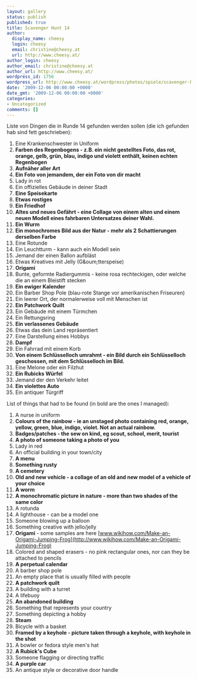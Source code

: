 ```yaml
---
layout: gallery
status: publish
published: true
title: Scavenger Hunt 14
author:
  display_name: cheesy
  login: cheesy
  email: christine@cheesy.at
  url: http://www.cheesy.at/
author_login: cheesy
author_email: christine@cheesy.at
author_url: http://www.cheesy.at/
wordpress_id: 1756
wordpress_url: http://www.cheesy.at/wordpress/photos/spiele/scavenger-hunt/scavenger-hunt-14/
date: '2009-12-06 00:00:00 +0000'
date_gmt: '2009-12-06 00:00:00 +0000'
categories:
- Uncategorized
comments: []
---
```

<!--:de-->Liste von Dingen die in Runde 14 gefunden werden sollen (die ich gefunden hab sind fett geschrieben):
1. Eine Krankenschwester in Uniform
2. **Farben des Regenbogens - z.B. ein nicht gestelltes Foto, das rot, orange, gelb, grün, blau, indigo und violett enthält, keinen echten Regenbogen**
3. **Aufnäher aller Art**
4. **Ein Foto von jemandem, der ein Foto von dir macht**
5. Lady in rot
6. Ein offizielles Gebäude in deiner Stadt
7. **Eine Speisekarte**
8. **Etwas rostiges**
9. **Ein Friedhof**
10. **Altes und neues Gefährt - eine Collage von einem alten und einem neuen Modell eines fahrbaren Untersatzes deiner Wahl.**
11. **Ein Wurm**
12. **Ein monochromes Bild aus der Natur - mehr als 2 Schattierungen derselben Farbe**
13. Eine Rotunde
14. Ein Leuchtturm - kann auch ein Modell sein
15. Jemand der einen Ballon aufbläst
16. Etwas Kreatives mit Jelly (G&oum;tterspeise)
17. **Origami**
18. Bunte, geformte Radiergummis - keine rosa rechteckigen, oder welche die an einem Bleistift stecken
19. **Ein ewiger Kalender**
20. Ein Barber Shop Pole (blau-rote Stange vor amerikanischen Friseuren)
21. Ein leerer Ort, der normalerweise voll mit Menschen ist
22. **Ein Patchwork Quilt**
23. Ein Gebäude mit einem Türmchen
24. Ein Rettungsring
25. **Ein verlassenes Gebäude**
26. Etwas das dein Land repräsentiert
27. Eine Darstellung eines Hobbys
28. **Dampf**
29. Ein Fahrrad mit einem Korb
30. **Von einem Schlüsselloch umrahmt - ein Bild durch ein Schlüsselloch geschossen, mit dem Schlüsselloch im Bild.**
31. Eine Melone oder ein Filzhut
32. **Ein Rubicks Würfel**
33. Jemand der den Verkehr leitet
34. **Ein violettes Auto**
35. Ein antiquer Türgriff
<!--:--><!--:en-->List of things that had to be found (in bold are the ones I managed):
1. A nurse in uniform
2. **Colours of the rainbow - ie an unstaged photo containing red, orange, yellow, green, blue, indigo, violet. Not an actual rainbow.**
3. **Badges/patches - the sew on kind, eg scout, school, merit, tourist**
4. **A photo of someone taking a photo of you**
5. Lady in red
6. An official building in your town/city
7. **A menu**
8. **Something rusty**
9. **A cemetery**
10. **Old and new vehicle - a collage of an old and new model of a vehicle of your choice**
11. **A worm**
12. **A monochromatic picture in nature - more than two shades of the same color**
13. A rotunda
14. A lighthouse - can be a model one
15. Someone blowing up a balloon
16. Something creative with jello/jelly
17. **Origami** - some samples are here [www.wikihow.com/Make-an-Origami-Jumping-Frog](http://www.wikihow.com/Make-an-Origami-Jumping-Frog)
18. Colored and shaped erasers - no pink rectangular ones, nor can they be attached to pencils
19. **A perpetual calendar**
20. A barber shop pole
21. An empty place that is usually filled with people
22. **A patchwork quilt**
23. A building with a turret
24. A lifebuoy
25. **An abandoned building**
26. Something that represents your country
27. Something depicting a hobby
28. **Steam**
29. Bicycle with a basket
30. **Framed by a keyhole - picture taken through a keyhole, with keyhole in the shot**
31. A bowler or fedora style men's hat
32. **A Rubick's Cube**
33. Someone flagging or directing traffic
34. **A purple car**
35. An antique style or decorative door handle
<!--:-->
